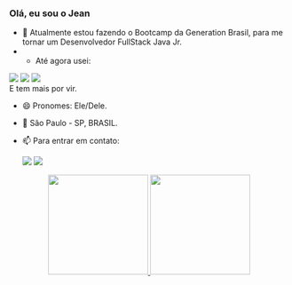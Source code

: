 ### Olá, eu sou o Jean

- 🌱 Atualmente estou fazendo o Bootcamp da Generation Brasil, para me tornar um Desenvolvedor FullStack Java Jr.
- - Até agora usei:
<div>
  <img src="https://img.shields.io/badge/Java-ED8B00?style=for-the-badge&logo=java&logoColor=white">
  <img src="https://img.shields.io/badge/MySQL-005C84?style=for-the-badge&logo=mysql&logoColor=white">
  <img src="https://img.shields.io/badge/Spring_Boot-F2F4F9?style=for-the-badge&logo=spring-boot">
</div> E tem mais por vir.

- 😄 Pronomes: Ele/Dele.
- 🚩 São Paulo - SP, BRASIL. 
- 📫 Para entrar em contato: <div> 
 

  <a href="www.linkedin.com/in/jeanlrc" target="_blank"><img src="https://img.shields.io/badge/-LinkedIn-%230077B5?style=for-the-badge&logo=linkedin&logoColor=white" target="_blank"></a>
  <a href="https://twitter.com/_JeanLRC" target="_blank"><img src="https://img.shields.io/badge/Twitter-1DA1F2?style=for-the-badge&logo=twitter&logoColor=white"
target="_blank"></a>
</div>


<div align="center">
  <a href="https://github.com/JeanLRC">
  <img height="180em" src="https://github-readme-stats.vercel.app/api?username=JeanLRC&show_icons=true&theme=github_dark&include_all_commits=true&count_private=true"/>
  <img height="180em" src="https://github-readme-stats.vercel.app/api/top-langs/?username=JeanLRC&layout=compact&langs_count=7&theme=github_dark"/>
</div>



